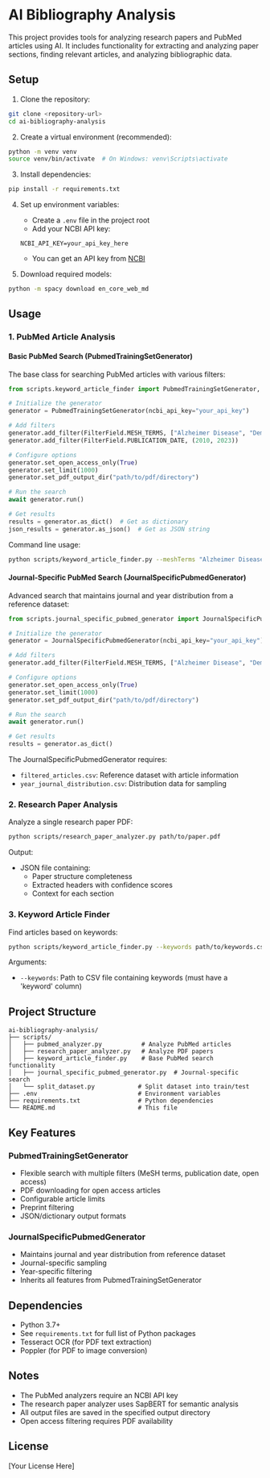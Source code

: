 # AI Bibliography Analysis

This project provides tools for analyzing research papers and PubMed articles using AI. It includes functionality for extracting and analyzing paper sections, finding relevant articles, and analyzing bibliographic data.

## Setup

1. Clone the repository:
```bash
git clone <repository-url>
cd ai-bibliography-analysis
```

2. Create a virtual environment (recommended):
```bash
python -m venv venv
source venv/bin/activate  # On Windows: venv\Scripts\activate
```

3. Install dependencies:
```bash
pip install -r requirements.txt
```

4. Set up environment variables:
   - Create a `.env` file in the project root
   - Add your NCBI API key:
   ```
   NCBI_API_KEY=your_api_key_here
   ```
   - You can get an API key from [NCBI](https://www.ncbi.nlm.nih.gov/account/)

5. Download required models:
```bash
python -m spacy download en_core_web_md
```

## Usage

### 1. PubMed Article Analysis

#### Basic PubMed Search (PubmedTrainingSetGenerator)

The base class for searching PubMed articles with various filters:

```python
from scripts.keyword_article_finder import PubmedTrainingSetGenerator, FilterField

# Initialize the generator
generator = PubmedTrainingSetGenerator(ncbi_api_key="your_api_key")

# Add filters
generator.add_filter(FilterField.MESH_TERMS, ["Alzheimer Disease", "Dementia"])
generator.add_filter(FilterField.PUBLICATION_DATE, (2010, 2023))

# Configure options
generator.set_open_access_only(True)
generator.set_limit(1000)
generator.set_pdf_output_dir("path/to/pdf/directory")

# Run the search
await generator.run()

# Get results
results = generator.as_dict()  # Get as dictionary
json_results = generator.as_json()  # Get as JSON string
```

Command line usage:
```bash
python scripts/keyword_article_finder.py --meshTerms "Alzheimer Disease" "Dementia" --yearStart 2010 --yearEnd 2023 --openAccessOnly --articleLimit 1000 --pdfOutputDir path/to/pdf/directory
```

#### Journal-Specific PubMed Search (JournalSpecificPubmedGenerator)

Advanced search that maintains journal and year distribution from a reference dataset:

```python
from scripts.journal_specific_pubmed_generator import JournalSpecificPubmedGenerator

# Initialize the generator
generator = JournalSpecificPubmedGenerator(ncbi_api_key="your_api_key")

# Add filters
generator.add_filter(FilterField.MESH_TERMS, ["Alzheimer Disease", "Dementia"])

# Configure options
generator.set_open_access_only(True)
generator.set_limit(1000)
generator.set_pdf_output_dir("path/to/pdf/directory")

# Run the search
await generator.run()

# Get results
results = generator.as_dict()
```

The JournalSpecificPubmedGenerator requires:
- `filtered_articles.csv`: Reference dataset with article information
- `year_journal_distribution.csv`: Distribution data for sampling

### 2. Research Paper Analysis

Analyze a single research paper PDF:

```bash
python scripts/research_paper_analyzer.py path/to/paper.pdf
```

Output:
- JSON file containing:
  - Paper structure completeness
  - Extracted headers with confidence scores
  - Context for each section

### 3. Keyword Article Finder

Find articles based on keywords:

```bash
python scripts/keyword_article_finder.py --keywords path/to/keywords.csv
```

Arguments:
- `--keywords`: Path to CSV file containing keywords (must have a 'keyword' column)

## Project Structure

```
ai-bibliography-analysis/
├── scripts/
│   ├── pubmed_analyzer.py           # Analyze PubMed articles
│   ├── research_paper_analyzer.py   # Analyze PDF papers
│   ├── keyword_article_finder.py    # Base PubMed search functionality
│   ├── journal_specific_pubmed_generator.py  # Journal-specific search
│   └── split_dataset.py            # Split dataset into train/test
├── .env                            # Environment variables
├── requirements.txt                # Python dependencies
└── README.md                       # This file
```

## Key Features

### PubmedTrainingSetGenerator
- Flexible search with multiple filters (MeSH terms, publication date, open access)
- PDF downloading for open access articles
- Configurable article limits
- Preprint filtering
- JSON/dictionary output formats

### JournalSpecificPubmedGenerator
- Maintains journal and year distribution from reference dataset
- Journal-specific sampling
- Year-specific filtering
- Inherits all features from PubmedTrainingSetGenerator

## Dependencies

- Python 3.7+
- See `requirements.txt` for full list of Python packages
- Tesseract OCR (for PDF text extraction)
- Poppler (for PDF to image conversion)

## Notes

- The PubMed analyzers require an NCBI API key
- The research paper analyzer uses SapBERT for semantic analysis
- All output files are saved in the specified output directory
- Open access filtering requires PDF availability

## License

[Your License Here]
